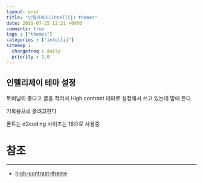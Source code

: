 ```yaml
---
layout: post
title: "인텔리제이(intellij) themes"
date: 2019-07-25 12:21 +0900
comments: true
tags : ["themes"]
categories : ["intellij"]
sitemap :
  changefreq : daily
  priority : 1.0
---
```

 
## 인텔리제이 테마 설정

토비님이 좋다고 글을 적어서 High contrast 테마로 설정해서 쓰고 있는데 맘에 든다

기록용으로 쓸려고한다

폰트는 d2coding 사이즈는 16으로 사용중

# 참조
-----
* [high-contrast-theme](https://blog.jetbrains.com/idea/2018/10/intellij-idea-2018-3-eap-high-contrast-theme-and-more-accessibility-improvements/)


